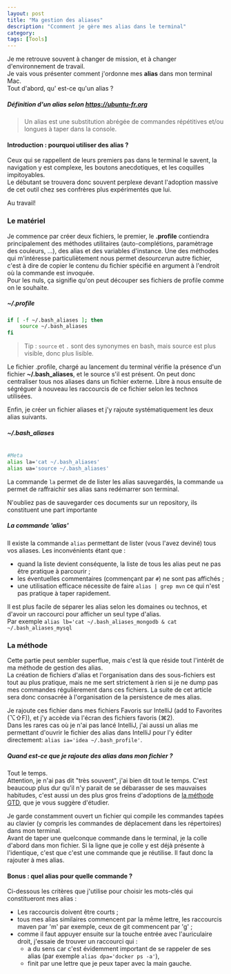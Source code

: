```yaml
---
layout: post
title: "Ma gestion des aliases"
description: "Ccomment je gère mes alias dans le terminal"
category: 
tags: [Tools]
---
```


Je me retrouve souvent à changer de mission, et à changer d'environnement de travail.    
Je vais vous présenter comment j'ordonne mes **alias** dans mon terminal Mac.    
Tout d'abord, qu' est-ce qu'un alias ?

##### Définition d'un alias selon https://ubuntu-fr.org

> Un alias est une substitution abrégée de commandes répétitives et/ou longues à taper dans la console. 


#### Introduction : pourquoi utiliser des alias ?

Ceux qui se rappellent de leurs premiers pas dans le terminal le savent, la navigation y est complexe, 
les boutons anecdotiques, et les coquilles impitoyables.     
Le débutant se trouvera donc souvent perplexe devant l'adoption massive de cet outil chez ses confrères plus expérimentés que lui.   


Au travail!

### Le matériel

Je commence par créer deux fichiers, le premier, le **.profile** contiendra principalement des méthodes utilitaires
 (auto-complétions, paramètrage des couleurs, ...), des alias et des variables d'instance. 
 Une des méthodes qui m'intéresse particuliètement nous permet de*sourcer*un autre fichier, c'est à dire
 de copier le contenu du fichier spécifié en argument à l'endroit où la commande est invoquée.    
 Pour les nuls, ça signifie qu'on peut découper ses fichiers de profile comme on le souhaite. 

##### ~/.profile
```Bash
if [ -f ~/.bash_aliases ]; then
    source ~/.bash_aliases
fi
```
> Tip : ```source``` et ```.``` sont des synonymes en bash, mais source est plus visible, donc plus lisible.


Le fichier .profile, chargé au lancement du terminal vérifie la présence d'un fichier **~/.bash_aliases**, et le source
 s'il est présent. On peut donc centraliser tous nos aliases dans un fichier externe. Libre à nous ensuite de ségréguer
  à nouveau les 
 raccourcis de ce fichier selon les technos utilisées.
  
  Enfin, je créer un fichier aliases et j'y rajoute systématiquement les deux alias suivants. 

##### ~/.bash_aliases
```Bash

#Meta
alias la='cat ~/.bash_aliases'
alias ua='source ~/.bash_aliases'
``` 
La commande ```la``` permet de de lister les alias sauvegardés, la commande ```ua``` permet de raffraichir ses alias 
sans redémarrer son terminal.   

N'oubliez pas de sauvegarder ces documents sur un repository, ils constituent une part importante

##### La commande 'alias'
 
 Il existe la commande ```alias``` permettant de lister (vous l'avez deviné) tous vos aliases. 
 Les inconvénients étant que :  
  * quand la liste  devient conséquente, la liste de tous les alias peut ne pas être pratique à parcourir ;
  * les éventuelles commentaires (commençant par ```#```) ne sont pas affichés ;    
  * une utilisation efficace nécessite de faire ```alias | grep mvn``` ce qui n'est pas pratique à taper rapidement.    
  
Il est plus facile de séparer les alias selon les domaines ou technos, et d'avoir un raccourci pour afficher un seul 
type d'alias.    
Par exemple ```alias lb='cat ~/.bash_aliases_mongodb & cat ~/.bash_aliases_mysql```   

### La méthode

Cette partie peut sembler superflue, mais c'est là que réside tout l'intérêt de ma méthode de gestion des alias.      
La création de fichiers d'alias et l'organisation dans des sous-fichiers est tout au plus pratique, mais ne me sert 
strictement à rien si je ne dump pas mes commandes régulièrement dans ces fichiers. La suite de cet article sera donc 
consacrée à l'organisation de la persistence de mes alias.
       
Je rajoute ces fichier dans mes fichiers Favoris sur IntelliJ (add to Favorites (⌥⇧F)), 
et j'y accède via l'écran des fichiers favoris (⌘2).          
Dans les rares cas où je n'ai pas lancé IntelliJ, j'ai aussi un alias me permettant d'ouvrir
le fichier des alias dans IntelliJ pour l'y éditer directement: ```alias ia='idea ~/.bash_profile'```. 


##### Quand est-ce que je rajoute des alias dans mon fichier ?

Tout le temps.    
Attention, je n'ai pas dit "très souvent", j'ai bien dit tout le temps. C'est beaucoup plus dur qu'il n'y parait de se 
débarasser de ses mauvaises habitudes, c'est aussi un des plus gros freins d'adoptions de [la méthode GTD](https://fr.wikipedia.org/wiki/Getting_Things_Done), que je vous 
suggère d'étudier.  

Je garde constamment ouvert un fichier qui compile les commandes tapées au clavier (y compris les commandes 
de déplacement dans les répertoires) dans mon terminal.    
Avant de taper une quelconque commande dans le terminal, je la colle d'abord dans mon fichier. 
Si la ligne que je colle y est déjà présente à l'identique, c'est que c'est une commande que 
je réutilise. Il faut donc la rajouter à mes alias.

#### Bonus : quel alias pour quelle commande ?

Ci-dessous les critères que j'utilise pour choisir les mots-clés qui constitueront mes alias :
* Les raccourcis doivent être courts ;    
* tous mes alias similaires commencent par la même lettre, les raccourcis maven par 'm' par exemple, ceux de git commencent par 'g' ;
* comme il faut appuyer ensuite sur la touche entrée avec l'auriculaire droit, j'essaie de trouver un raccourci qui :
    * a du sens car c'est évidemment important de se rappeler de ses alias (par exemple ```alias dpa='docker ps -a'```), 
    * finit par une lettre que je peux taper avec la main gauche.
    
      
